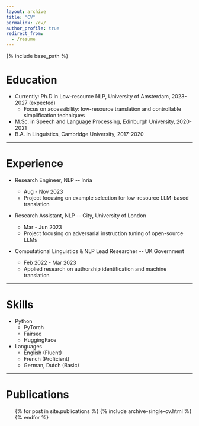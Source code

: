```yaml
---
layout: archive
title: "CV"
permalink: /cv/
author_profile: true
redirect_from:
  - /resume
---
```


{% include base_path %}

Education
======
* Currently: Ph.D in Low-resource NLP, University of Amsterdam, 2023-2027 (expected)
  * Focus on accessibility: low-resource translation and controllable simplification techniques
* M.Sc. in Speech and Language Processing, Edinburgh University, 2020-2021
* B.A. in Linguistics, Cambridge University, 2017-2020

---

Experience
======
* Research Engineer, NLP -- Inria
  * Aug - Nov 2023
  * Project focusing on example selection for low-resource LLM-based translation
 
* Research Assistant, NLP -- City, University of London
  * Mar - Jun 2023
  * Project focusing on adversarial instruction tuning of open-source LLMs
 
* Computational Linguistics & NLP Lead Researcher -- UK Government
  * Feb 2022 - Mar 2023
  * Applied research on authorship identification and machine translation

---

Skills
======
* Python
  * PyTorch
  * Fairseq
  * HuggingFace
* Languages
  * English (Fluent)
  * French (Proficient)
  * German, Dutch (Basic)

---

Publications
======
  <ul>{% for post in site.publications %}
    {% include archive-single-cv.html %}
  {% endfor %}</ul>

<!--
Talks
======
  <ul>{% for post in site.talks %}
    {% include archive-single-talk-cv.html %}
  {% endfor %}</ul>
  
Teaching
======
  <ul>{% for post in site.teaching %}
    {% include archive-single-cv.html %}
  {% endfor %}</ul>
  
Service and leadership
======
* 
-->
